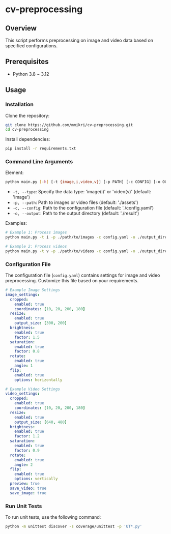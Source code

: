# cv-preprocessing

## Overview
This script performs preprocessing on image and video data based on specified configurations.

## Prerequisites
- Python 3.8 ~ 3.12

## Usage

### Installation
Clone the repository:
```bash
git clone https://github.com/mmikri/cv-preprocessing.git
cd cv-preprocessing
```

Install dependencies:
```bash
pip install -r requirements.txt
```

### Command Line Arguments
Element:
```bash
python main.py [-h] [-t {image,i,video,v}] [-p PATH] [-c CONFIG] [-o OUTPUT]
```
- `-t, --type`: Specify the data type: 'image(i)' or 'video(v)' (default: 'image')
- `-p, --path`: Path to images or video files (default: './assets')
- `-c, --config`: Path to the configuration file (default: './config.yaml')
- `-o, --output`: Path to the output directory (default: './result')

Examples:
```bash
# Example 1: Process images
python main.py -t i -p ./path/to/images -c config.yaml -o ./output_directory

# Example 2: Process videos
python main.py -t v -p ./path/to/videos -c config.yaml -o ./output_directory
```

### Configuration File
The configuration file (`config.yaml`) contains settings for image and video preprocessing.
Customize this file based on your requirements.

```yaml
# Example Image Settings
image_settings:
  cropped:
    enabled: true
    coordinates: [10, 20, 200, 180]
  resize:
    enabled: true
    output_size: [300, 200]
  brightness:
    enabled: true
    factor: 1.5
  saturation:
    enabled: true
    factor: 0.8
  rotate:
    enabled: true
    angle: 1
  flip:
    enabled: true
    options: horizontally

# Example Video Settings
video_settings:
  cropped:
    enabled: true
    coordinates: [10, 20, 200, 180]
  resize:
    enabled: true
    output_size: [640, 480]
  brightness:
    enabled: true
    factor: 1.2
  saturation:
    enabled: true
    factor: 0.9
  rotate:
    enabled: true
    angle: 2
  flip:
    enabled: true
    options: vertically
  preview: true
  save_video: true
  save_image: true
```

### Run Unit Tests
To run unit tests, use the following command:
```bash
python -m unittest discover -s coverage/unittest -p 'UT*.py'
```